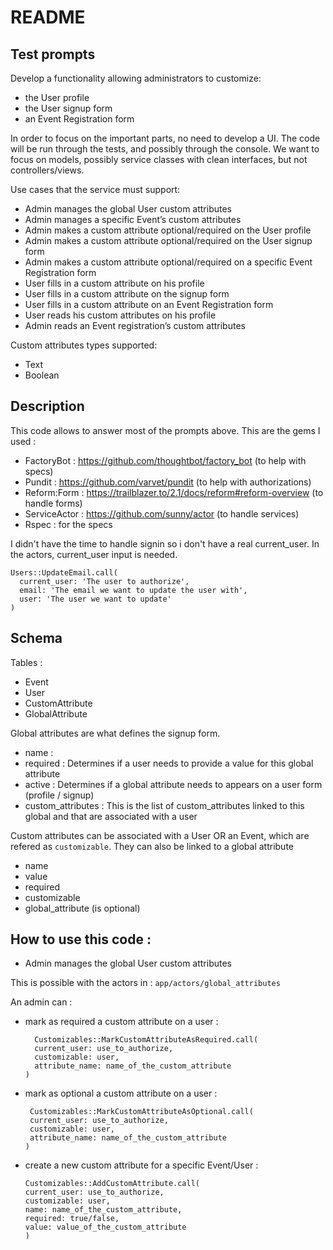 # README

## Test prompts

Develop a functionality allowing administrators to customize:

- the User profile
- the User signup form
- an Event Registration form

In order to focus on the important parts, no need to develop a UI. The code will be run through the tests, and possibly through the console. We want to focus on models, possibly service classes with clean interfaces, but not controllers/views.

Use cases that the service must support:

- Admin manages the global User custom attributes
- Admin manages a specific Event’s custom attributes
- Admin makes a custom attribute optional/required on the User profile
- Admin makes a custom attribute optional/required on the User signup form
- Admin makes a custom attribute optional/required on a specific Event Registration form
- User fills in a custom attribute on his profile
- User fills in a custom attribute on the signup form
- User fills in a custom attribute on an Event Registration form
- User reads his custom attributes on his profile
- Admin reads an Event registration’s custom attributes

Custom attributes types supported:

- Text
- Boolean

## Description

This code allows to answer most of the prompts above.
This are the gems I used :

- FactoryBot : https://github.com/thoughtbot/factory_bot (to help with specs)
- Pundit : https://github.com/varvet/pundit (to help with authorizations)
- Reform:Form : https://trailblazer.to/2.1/docs/reform#reform-overview (to handle forms)
- ServiceActor : https://github.com/sunny/actor (to handle services)
- Rspec : for the specs

I didn't have the time to handle signin so i don't have a real current_user.
In the actors, current_user input is needed.

```
Users::UpdateEmail.call(
  current_user: 'The user to authorize',
  email: 'The email we want to update the user with',
  user: 'The user we want to update'
)
```

## Schema

Tables :

- Event
- User
- CustomAttribute
- GlobalAttribute

Global attributes are what defines the signup form.

- name :
- required : Determines if a user needs to provide a value for this global attribute
- active : Determines if a global attribute needs to appears on a user form (profile / signup)
- custom_attributes : This is the list of custom_attributes linked to this global and that are associated with a user

Custom attributes can be associated with a User OR an Event, which are refered as `customizable`.
They can also be linked to a global attribute

- name
- value
- required
- customizable
- global_attribute (is optional)

## How to use this code :

- Admin manages the global User custom attributes

This is possible with the actors in :
`app/actors/global_attributes`

An admin can :

- mark as required a custom attribute on a user :
  ```
    Customizables::MarkCustomAttributeAsRequired.call(
    current_user: use_to_authorize,
    customizable: user,
    attribute_name: name_of_the_custom_attribute
  )
  ```
- mark as optional a custom attribute on a user :
  ```
   Customizables::MarkCustomAttributeAsOptional.call(
   current_user: use_to_authorize,
   customizable: user,
   attribute_name: name_of_the_custom_attribute
  )
  ```
- create a new custom attribute for a specific Event/User :
  ```
  Customizables::AddCustomAttribute.call(
  current_user: use_to_authorize,
  customizable: user,
  name: name_of_the_custom_attribute,
  required: true/false,
  value: value_of_the_custom_attribute
  )
  ```
